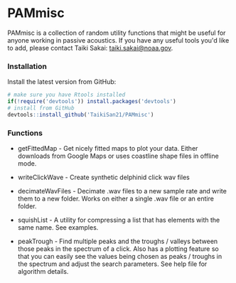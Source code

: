 # PAMmisc

PAMmisc is a collection of random utility functions that might be useful
for anyone working in passive acoustics. If you have any useful tools you'd like
to add, please contact Taiki Sakai: <taiki.sakai@noaa.gov>.

### Installation

Install the latest version from GitHub:

```r
# make sure you have Rtools installed
if(!require('devtools')) install.packages('devtools')
# install from GitHub
devtools::install_github('TaikiSan21/PAMmisc')

```

### Functions

* getFittedMap - Get nicely fitted maps to plot your data. Either downloads
from Google Maps or uses coastline shape files in offline mode.

* writeClickWave - Create synthetic delphinid click wav files

* decimateWavFiles - Decimate .wav files to a new sample rate and write them
to a new folder. Works on either a single .wav file or an entire folder.

* squishList - A utility for compressing a list that has elements with the same
name. See examples.

* peakTrough - Find multiple peaks and the troughs / valleys between those peaks
in the spectrum of a click. Also has a plotting feature so that you can easily
see the values being chosen as peaks / troughs in the spectrum and adjust the 
search parameters. See help file for algorithm details.
